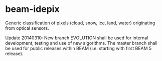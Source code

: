 beam-idepix
===========

Generic classification of pixels (cloud, snow, ice, land, water) originating from optical sensors.

Update 20140310: New branch EVOLUTION shall be used for internal development, testing and use of new algorithms.
The master branch shall be used for public releases within BEAM (i.e. starting with first BEAM 5 release).
